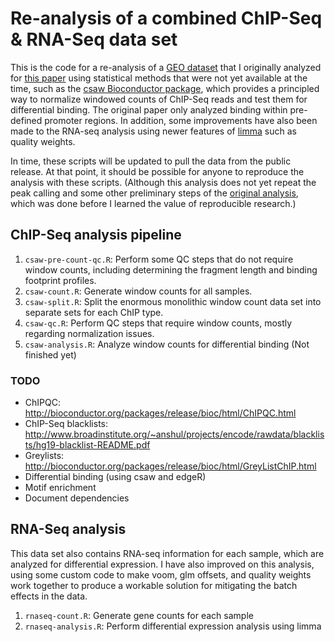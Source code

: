 # Re-analysis of a combined ChIP-Seq & RNA-Seq data set

This is the code for a re-analysis of a [GEO dataset][1] that I
originally analyzed for [this paper][5] using statistical methods that
were not yet available at the time, such as the
[csaw Bioconductor package][2], which provides a principled way to
normalize windowed counts of ChIP-Seq reads and test them for
differential binding. The original paper only analyzed binding within
pre-defined promoter regions. In addition, some improvements have also
been made to the RNA-seq analysis using newer features of [limma][3]
such as quality weights.

[1]: http://www.ncbi.nlm.nih.gov/geo/query/acc.cgi?acc=GSE73214
[5]: http://www.ncbi.nlm.nih.gov/pubmed/27170561
[2]: https://bioconductor.org/packages/release/bioc/html/csaw.html
[3]: https://bioconductor.org/packages/release/bioc/html/limma.html

In time, these scripts will be updated to pull the data from the
public release. At that point, it should be possible for anyone to
reproduce the analysis with these scripts. (Although this analysis
does not yet repeat the peak calling and some other preliminary steps
of the [original analysis][4], which was done before I learned the
value of reproducible research.)

[4]: https://github.com/DarwinAwardWinner/cd4-histone-paper-code

## ChIP-Seq analysis pipeline

1. `csaw-pre-count-qc.R`: Perform some QC steps that do not require
   window counts, including determining the fragment length and
   binding footprint profiles.
2. `csaw-count.R`: Generate window counts for all samples.
3. `csaw-split.R`: Split the enormous monolithic window count data set
   into separate sets for each ChIP type.
4. `csaw-qc.R`: Perform QC steps that require window counts, mostly
   regarding normalization issues.
5. `csaw-analysis.R`: Analyze window counts for differential binding
   (Not finished yet)

### TODO

* ChIPQC: http://bioconductor.org/packages/release/bioc/html/ChIPQC.html
* ChIP-Seq blacklists: http://www.broadinstitute.org/~anshul/projects/encode/rawdata/blacklists/hg19-blacklist-README.pdf
* Greylists: http://bioconductor.org/packages/release/bioc/html/GreyListChIP.html
* Differential binding (using csaw and edgeR)
* Motif enrichment
* Document dependencies

## RNA-Seq analysis

This data set also contains RNA-seq information for each sample, which
are analyzed for differential expression. I have also improved on this
analysis, using some custom code to make voom, glm offsets, and
quality weights work together to produce a workable solution for
mitigating the batch effects in the data.

1. `rnaseq-count.R`: Generate gene counts for each sample
2. `rnaseq-analysis.R`: Perform differential expression analysis using limma
